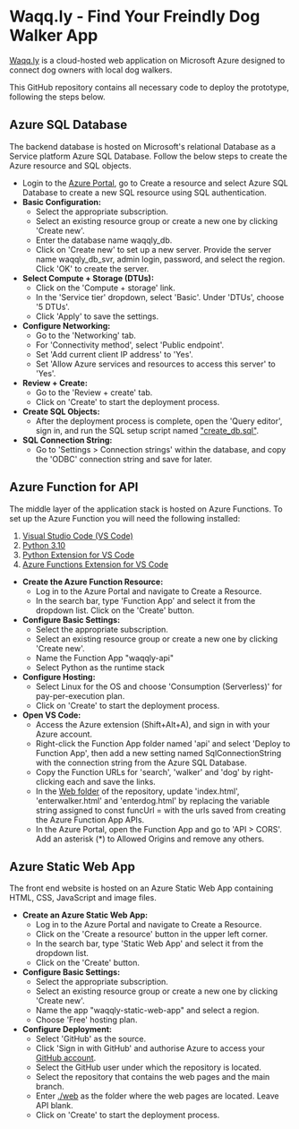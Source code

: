 # Waqq.ly - Find Your Freindly Dog Walker App
[Waqq.ly](https://icy-sand-084a52e03.5.azurestaticapps.net/index.html) is a cloud-hosted web application on Microsoft Azure designed to connect dog owners with local dog walkers. 

This GitHub repository contains all necessary code to deploy the prototype, following the steps below.

## Azure SQL Database
The backend database is hosted on Microsoft's relational Database as a Service platform Azure SQL Database. Follow the below steps to create the Azure resource and SQL objects.

- Login to the [Azure Portal](https://azure.microsoft.com/en-gb/), go to Create a resource and select Azure SQL Database to create a new SQL resource using SQL authentication.
- **Basic Configuration:**
  - Select the appropriate subscription.
  - Select an existing resource group or create a new one by clicking 'Create new'.
  - Enter the database name waqqly_db.
  - Click on 'Create new' to set up a new server. Provide the server name waqqly_db_svr, admin login, password, and select the region. Click 'OK' to create the server.
- **Select Compute + Storage (DTUs):**
  - Click on the 'Compute + storage' link. 
  - In the 'Service tier' dropdown, select 'Basic'. Under 'DTUs', choose '5 DTUs'. 
  - Click 'Apply' to save the settings.
- **Configure Networking:**
  - Go to the 'Networking' tab.
  - For 'Connectivity method', select 'Public endpoint'.
  - Set 'Add current client IP address' to 'Yes'.
  - Set 'Allow Azure services and resources to access this server' to 'Yes'.
- **Review + Create:**
  - Go to the 'Review + create' tab.
  - Click on 'Create' to start the deployment process.
- **Create SQL Objects:**
  - After the deployment process is complete, open the 'Query editor', sign in, and run the SQL setup script named ["create_db.sql"](/sql/create_db.sql).
- **SQL Connection String:**
  - Go to 'Settings > Connection strings' within the database, and copy the 'ODBC' connection string and save for later.

## Azure Function for API
The middle layer of the application stack is hosted on Azure Functions. To set up the Azure Function you will need the following installed:
1. [Visual Studio Code (VS Code)](https://code.visualstudio.com/)
2. [Python 3.10](https://www.python.org/)
3. [Python Extension for VS Code](https://marketplace.visualstudio.com/items?itemName=ms-python.python)
4. [Azure Functions Extension for VS Code](https://marketplace.visualstudio.com/items?itemName=ms-azuretools.vscode-azurefunctions)

- **Create the Azure Function Resource:**
  - Log in to the Azure Portal and navigate to Create a Resource.
  - In the search bar, type 'Function App' and select it from the dropdown list. Click on the 'Create' button.
- **Configure Basic Settings:**
  - Select the appropriate subscription.
  - Select an existing resource group or create a new one by clicking 'Create new'.
  - Name the Function App "waqqly-api"
  - Select Python as the runtime stack 
- **Configure Hosting:**
  - Select Linux for the OS and choose 'Consumption (Serverless)' for pay-per-execution plan.
  - Click on 'Create' to start the deployment process.
- **Open VS Code:**
  - Access the Azure extension (Shift+Alt+A), and sign in with your Azure account.
  - Right-click the Function App folder named 'api' and select 'Deploy to Function App', then add a new setting named SqlConnectionString with the connection string from the Azure SQL Database.
  - Copy the Function URLs for 'search', 'walker' and 'dog' by right-clicking each and save the links.
  - In the [Web folder](./web) of the repository, update 'index.html', 'enterwalker.html' and 'enterdog.html' by replacing the variable string assigned to const funcUrl = with the urls saved from creating the Azure Function App APIs.
  - In the Azure Portal, open the Function App and go to 'API > CORS'. Add an asterisk (*) to Allowed Origins and remove any others.

## Azure Static Web App
The front end website is hosted on an Azure Static Web App containing HTML, CSS, JavaScript and image files.

- **Create an Azure Static Web App:**
  - Log in to the Azure Portal and navigate to Create a Resource. 
  - Click on the 'Create a resource' button in the upper left corner.
  - In the search bar, type 'Static Web App' and select it from the dropdown list.
  - Click on the 'Create' button.
- **Configure Basic Settings:**
  - Select the appropriate subscription.
  - Select an existing resource group or create a new one by clicking 'Create new'.
  - Name the app "waqqly-static-web-app" and select a region.
  - Choose 'Free' hosting plan.
- **Configure Deployment:**
  - Select 'GitHub' as the source.
  - Click 'Sign in with GitHub' and authorise Azure to access your [GitHub account](https://github.com/).
  - Select the GitHub user under which the repository is located.
  - Select the repository that contains the web pages and the main branch.
  - Enter [./web](./web/) as the folder where the web pages are located. Leave API blank.
  - Click on 'Create' to start the deployment process.